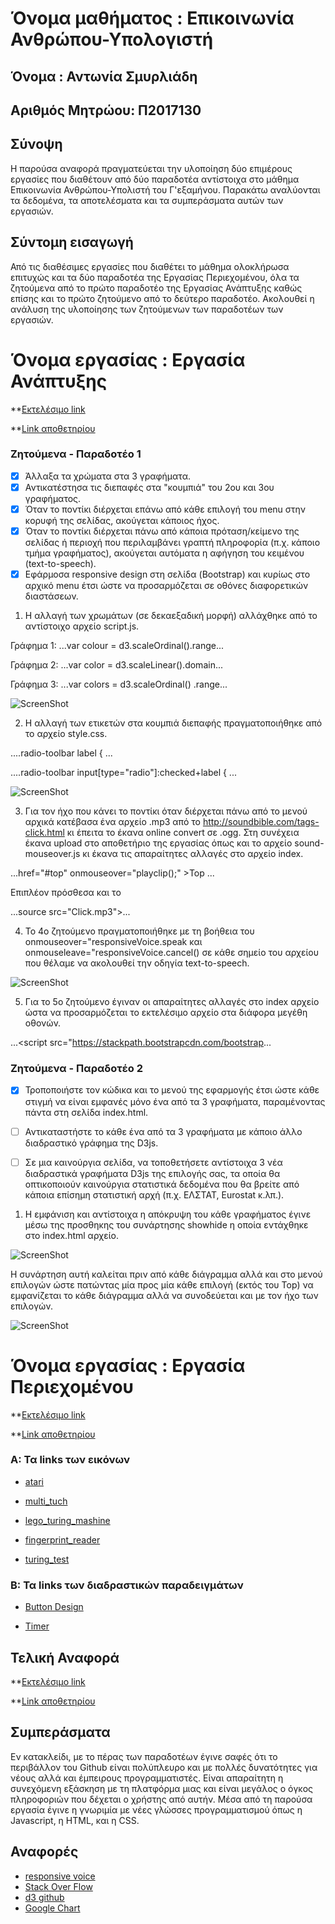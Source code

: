 # Όνομα μαθήματος : Επικοινωνία Ανθρώπου-Υπολογιστή
## Όνομα : Αντωνία Σμυρλιάδη
## Αριθμός Μητρώου: Π2017130

## Σύνοψη

Η παρούσα αναφορά πραγματεύεται την υλοποίηση δύο επιμέρους εργασίες που διαθέτουν από δύο παραδοτέα αντίστοιχα στο μάθημα Επικοινωνία Ανθρώπου-Υπολιστή του Γ'εξαμήνου. Παρακάτω αναλύονται τα δεδομένα, τα αποτελέσματα και τα συμπεράσματα αυτών των εργασιών.

##  Σύντομη εισαγωγή

Από τις διαθέσιμες εργασίες που διαθέτει το μάθημα ολοκλήρωσα επιτυχώς και τα δύο παραδοτέα της Εργασίας Περιεχομένου, όλα τα ζητούμενα από το πρώτο παραδοτέο της Εργασίας Ανάπτυξης καθώς επίσης και το πρώτο ζητούμενο από το δεύτερο παραδοτέο. Ακολουθεί η ανάλυση της υλοποίησης των ζητούμενων των παραδοτέων των εργασιών.


# Όνομα εργασίας : Εργασία Ανάπτυξης 

**[Eκτελέσιμο link](https://p17smyr.github.io/D3js-US-educational-attainment/)

**[Link αποθετηρίου](https://github.com/p17smyr/D3js-US-educational-attainment)
 
### Ζητούμενα - Παραδοτέο 1
 - [x] Άλλαξα τα χρώματα στα 3 γραφήματα.
 - [x] Αντικατέστησα τις διεπαφές στα "κουμπιά" του 2ου και 3ου γραφήματος.
 - [x] Όταν το ποντίκι διέρχεται επάνω από κάθε επιλογή του menu στην κορυφή της σελίδας, ακούγεται κάποιος ήχος.
 - [x] Όταν το ποντίκι διέρχεται πάνω από κάποια πρόταση/κείμενο της σελίδας ή περιοχή που περιλαμβάνει γραπτή πληροφορία (π.χ. κάποιο τμήμα γραφήματος), ακούγεται αυτόματα η αφήγηση του κειμένου (text-to-speech).
 - [x] Εφάρμοσα responsive design στη σελίδα (Bootstrap) και κυρίως στο αρχικό menu έτσι ώστε να προσαρμόζεται σε οθόνες διαφορετικών διαστάσεων.

1. Η αλλαγή των χρωμάτων (σε δεκαεξαδική μορφή) αλλάχθηκε από το αντίστοιχο αρχείο script.js.

Γράφημα 1: ...var colour = d3.scaleOrdinal().range...

Γράφημα 2: ...var color = d3.scaleLinear().domain...

Γράφημα 3: ...var colors = d3.scaleOrdinal() .range...

![ScreenShot](1.JPG)

2. Η αλλαγή των ετικετών στα κουμπιά διεπαφής πραγματοποιήθηκε από το αρχείο style.css.

....radio-toolbar label { ...

....radio-toolbar input[type="radio"]:checked+label { ...

![ScreenShot](2.JPG)

3. Για τον ήχο που κάνει το ποντίκι όταν διέρχεται πάνω από το μενού αρχικά κατέβασα ένα αρχείο .mp3 από το http://soundbible.com/tags-click.html κι έπειτα το έκανα online convert σε .ogg. Στη συνέχεια έκανα upload στο αποθετήριο της εργασίας όπως και το αρχείο sound-mouseover.js κι έκανα τις απαραίτητες αλλαγές στο αρχείο index.

...href="#top" onmouseover="playclip();" >Top</a></li> ...

Επιπλέον πρόσθεσα και το </script> <audio>

...source src="Click.mp3">...

4. Το 4ο ζητούμενο πραγματοποιήθηκε με τη βοήθεια του onmouseover="responsiveVoice.speak και onmouseleave="responsiveVoice.cancel() σε κάθε σημείο του αρχείου που θέλαμε να ακολουθεί την οδηγία text-to-speech.

![ScreenShot](3.JPG)

5. Για το 5ο ζητούμενο έγιναν οι απαραίτητες αλλαγές στο index αρχείο ώστα να προσαρμόζεται το εκτελέσιμο αρχείο στα διάφορα μεγέθη οθονών.

...<script src="https://stackpath.bootstrapcdn.com/bootstrap...

### Ζητούμενα - Παραδοτέο 2

- [x] Τροποποιήστε τον κώδικα και το μενού της εφαρμογής έτσι ώστε κάθε στιγμή να είναι εμφανές μόνο ένα από τα 3 γραφήματα, παραμένοντας πάντα στη σελίδα index.html.   
- [ ] Αντικαταστήστε το κάθε ένα από τα 3 γραφήματα με κάποιο άλλο διαδραστικό γράφημα της D3js.

- [ ] Σε μια καινούργια σελίδα, να τοποθετήσετε αντίστοιχα 3 νέα διαδραστικά γραφήματα D3js της επιλογής σας, τα οποία θα οπτικοποιούν καινούργια στατιστικά δεδομένα που θα βρείτε από κάποια επίσημη στατιστική αρχή (π.χ. ΕΛΣΤΑΤ, Eurostat κ.λπ.).

1. H εμφάνιση και αντίστοιχα η απόκρυψη του κάθε γραφήματος έγινε μέσω της προσθηκης του συνάρτησης showhide η οποία εντάχθηκε στο index.html αρχείο.

![ScreenShot](hide.JPG)

Η συνάρτηση αυτή καλείται πριν από κάθε διάγραμμα αλλά και στο μενού επιλογών ώστε πατώντας μία προς μία κάθε επιλογή (εκτός του Top) να εμφανίζεται το κάθε διάγραμμα αλλά να συνοδεύεται και με τον ήχο των επιλογών.

![ScreenShot](menu.JPG)


# Όνομα εργασίας : Εργασία Περιεχομένου
**[Eκτελέσιμο link](https://p17smyr.github.io/gr/)


**[Link αποθετηρίου](https://github.com/p17smyr/gr)

### A: Τα links των εικόνων
* [atari](https://p17smyr.github.io/gr/gallery/atari/)
  
* [multi_tuch](https://p17smyr.github.io/gr/gallery/multi_touch)
  
* [lego_turing_mashine](https://p17smyr.github.io/gr/gallery/lego_turing_mashine/)
  
* [fingerprint_reader](https://p17smyr.github.io/gr/gallery/fingerprint_reader/)
  
* [turing_test](https://p17smyr.github.io/gr/gallery/turing_test/)
  
### Β: Τα links των διαδραστικών παραδειγμάτων
* [Button Design](https://p17smyr.github.io/gr/remix/button-design-years/)
  
* [Timer](https://p17smyr.github.io/gr/remix/timer/)


## Τελική Αναφορά  
**[Eκτελέσιμο link](https://p17smyr.github.io/FINAL-REPORT/)


**[Link αποθετηρίου](https://github.com/p17smyr/FINAL-REPORT)


## Συμπεράσματα

Εν κατακλείδι, με το πέρας των παραδοτέων έγινε σαφές ότι το περιβάλλον του Github είναι πολύπλευρο και με πολλές δυνατότητες για νέους αλλά και έμπειρους προγραμματιστές. Είναι απαραίτητη η συνεχόμενη εξάσκηση με τη πλατφόρμα μιας και είναι μεγάλος ο όγκος πληροφοριών που δέχεται ο χρήστης από αυτήν. Μέσα από τη παρούσα εργασία έγινε η γνωριμία με νέες γλώσσες προγραμματισμού όπως η Javascript, η HTML, και η CSS. 

## Αναφορές

* [responsive voice](https://responsivevoice.org/)
* [Stack Over Flow](https://stackoverflow.com/)
* [d3 github](https://github.com/d3/d3/wiki/Gallery)
* [Google Chart](https://developers.google.com/chart/interactive/docs/gallery)









